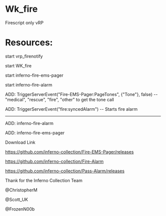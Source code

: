 # Wk_fire
Firescript only vRP

# Resources:

start vrp_firenotify

start WK_fire

start inferno-fire-ems-pager

start inferno-fire-alarm

ADD: TriggerServerEvent("Fire-EMS-Pager:PageTones", {"Tone"}, false) -- "medical", "rescue", "fire", "other"
to get the tone call

ADD: TriggerServerEvent("fire:syncedAlarm") -- Starts fire alarm

--------------------------------------------------------------------------------------------------
ADD: inferno-fire-alarm

ADD: inferno-fire-ems-pager


Download Link

https://github.com/inferno-collection/Fire-EMS-Pager/releases

https://github.com/inferno-collection/Fire-Alarm

https://github.com/inferno-collection/Pass-Alarm/releases



Thank for the Inferno Collection Team

@ChristopherM

@Scott_UK

@FrozenN00b
